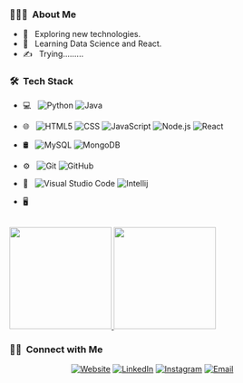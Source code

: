 
<h3> 👨🏻‍💻 &nbsp;About Me </h3>

- 🤔 &nbsp; Exploring new technologies.
- 🌱 &nbsp; Learning Data Science and React.
- ✍️ &nbsp; Trying.........
<h3> 🛠 &nbsp;Tech Stack</h3>

- 💻 &nbsp;
  ![Python](https://img.shields.io/badge/-Python-333333?style=flat&logo=python)
  ![Java](https://img.shields.io/badge/-Java-333333?style=flat&logo=Java&logoColor=007396)
- 🌐 &nbsp;
  ![HTML5](https://img.shields.io/badge/-HTML5-333333?style=flat&logo=HTML5)
  ![CSS](https://img.shields.io/badge/-CSS-333333?style=flat&logo=CSS3&logoColor=1572B6)
  ![JavaScript](https://img.shields.io/badge/-JavaScript-333333?style=flat&logo=javascript)
  ![Node.js](https://img.shields.io/badge/-Node.js-333333?style=flat&logo=node.js)
  ![React](https://img.shields.io/badge/-React-333333?style=flat&logo=react)
- 🛢 &nbsp;
  ![MySQL](https://img.shields.io/badge/-MySQL-333333?style=flat&logo=mysql)
  ![MongoDB](https://img.shields.io/badge/-MongoDB-333333?style=flat&logo=mongodb)
- ⚙️ &nbsp;
  ![Git](https://img.shields.io/badge/-Git-333333?style=flat&logo=git)
  ![GitHub](https://img.shields.io/badge/-GitHub-333333?style=flat&logo=github)
 
- 🔧 &nbsp;
  ![Visual Studio Code](https://img.shields.io/badge/-Visual%20Studio%20Code-333333?style=flat&logo=visual-studio-code&logoColor=007ACC)
  ![Intellij](https://img.shields.io/badge/-Intellij-333333?style=flat&logo=intellij&logoColor=007ACC)
- 🖥 &nbsp;


<br/>

<a href="https://github.com/suyogsubedi">
  <img height="180em" src="https://github-readme-stats.vercel.app/api?username=subedisuyog&theme=buefy&show_icons=true" />
  <img height="180em" src="https://github-readme-stats.vercel.app/api/top-langs/?username=suyogsubedi&theme=buefy&layout=compact" />
</a>

<br/>

<h3> 🤝🏻 &nbsp;Connect with Me </h3>

<p align="center">
<a href="https://subedisuyog.com.np/"><img alt="Website" src="https://img.shields.io/badge/Website-www.subedisuyog.com.np-blue?style=flat-square&logo=google-chrome"></a>
<a href="https://www.linkedin.com/in/suyog-subedi-a9314a1b0//"><img alt="LinkedIn" src="https://img.shields.io/badge/LinkedIn-Suyog Subedi-blue?style=flat-square&logo=linkedin"></a>
<a href="https://www.instagram.com/suyog_subedi/"><img alt="Instagram" src="https://img.shields.io/badge/Instagram-suyogsubedi-blue?style=flat-square&logo=instagram"></a>
<a href="mailto:subsuyog@gmail.com"><img alt="Email" src="https://img.shields.io/badge/Email-subsuyog@gmail.com-blue?style=flat-square&logo=gmail"></a>
</p>
